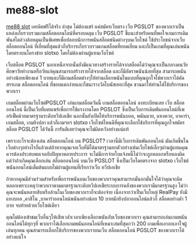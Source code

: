 # me88-slot
[me88 slot](https://me88thslot.com/)  เครดิตฟรีได้จริง ล่าสุด ไม่ต้องแชร์ แค่สมัครเว็บตรง
เว็บ PGSLOT ของพวกเราเป็นแหล่งเก็บรวบรวมเกมสล็อตออนไลน์ที่ครอบคลุม เว็บ PGSLOT ชี้แนะสำหรับคนที่พอใจเกมการเดิมพันสไตล์วงล้อหมุนเป็นพิเศษเพื่อปลอบนักการพนันสล็อตชนิดต่างๆบนเว็บไซต์ ใช้ประโยชน์จากเว็บ สล็อตออนไลน์ ที่เยี่ยมที่สุดแล้วก็บริการเก็บรวบรวมเกมสล็อตที่ยอดเยี่ยม และก็เป็นเกมที่คุณเล่นพนันโดยตรงบนโครงข่าย slotxo โดยไม่ต้องผ่านผู้แทนเว็บไซต์

เว็บสล็อต PGSLOT นอกเหนือจากนั้นยังมีแนวทางสร้างรายได้จากสล็อตไม่ว่าคุณจะเป็นกลางคนวัยศึกษาวัยทำงานหรือวัยแก่คุณสามารถสร้างรายได้จากสล็อต และก็มีอัตราพนันน้อยที่สุด สามารถพนันอย่างน้อยเพียงแค่ 1 บาทและก็มีเกมสล็อตต่างๆให้ท่านเลือกพนันในแบบที่คุณถูกใจใช่พวกเราได้คัดสรรเกม สล็อตออนไลน์ ที่ชอบแตกง่ายและก็ชนะรางวัลโบนัสเยอะที่สุด ชวนมาให้ท่านได้ใช้บริการของพวกเรา

เกมสล็อตผ่านเว็บไซต์PGSLOT
เล่นเกมสล็อตวันนี้ เกมสล็อตออนไลน์ ลงทะเบียนเลย
เว็บ สล็อตออนไลน์ นี้เป็นเว็บที่เผยแพร่เพื่อการใช้แรงงานโดย PGSLOT ซึ่งเป็นเว็บการเดิมพันออนไลน์ที่เพอร์เฟ็คด้วยมาตรฐานระดับทวีปเอเชีย นอกนั้นยังเปิดให้บริการพนันบอล, พนันมวย, แทงหวย, บาคาร่า, เกมสล็อต, เกมยิงปลา แล้วก็เกมฯลฯ slotxo เว็บไซต์ไหนดีที่คุณจะเลือกใช้บริการที่คุณถูกใจสมัครสล็อต PGSLOT ได้วันนี้ การันตีเลยว่าคุณจะไม่ผิดหวังอย่างแน่แท้

เพราะอะไรจะต้องเล่น สล็อตออนไลน์ บน PGSLOT?
เวลานี้มีเว็บการเดิมพันออนไลน์ มันเกิดขึ้นในเว็บต่างๆอย่างไรก็แล้วแต่ถ้าหากคุณเจอเว็บที่มิได้มาตรฐานยกตัวอย่างเช่นเว็บไซต์เล็กๆผ่านผู้แทนคุณควรต้องประสบพบเจอกับปัญหาหลายประการ จะไม่มีการจ่ายใบแจ้งหนี้ไม่ว่าจะถูกหลอกหรือหลงผิด แต่ว่าถ้าเกิดคุณเลือกเล่น สล็อตออนไลน์ บนเว็บ PGSLOT ซึ่งเป็นเว็บโดยตรงจาก slotxo เว็บไซต์พนันออนไลน์เต็มต้นแบบไม่ผ่านผู้แทนที่เรียกว่าเว็บ ทวีปเอเชีย

ถ้าหากคุณมีส่วนร่วมสำหรับเพื่อการพนันบนเว็บของพวกเราคุณสามารถมั่นอกมั่นใจได้ว่าคุณจะผิดหลอกเพราะเหตุว่าพวกเราตามมาตรฐานระดับทวีปเอเชียระบบการคลังของพวกเรามีมาตรฐานสูง ไม่ว่าคุณจะพนันหลายสิบหรือล้านในเว็บของพวกเราก็จะต้องจ่าย เนื่องจากว่าเป็นเว็บใหญ่ RealPay ยังมีแทงบอล ,คาสิโน ,บาคาร่าออนไลน์พนันอย่างน้อย 10 บาทนักยิงปลาออนไลน์แล้วก็ สล็อตอย่างต่ำ 1 บาท จบท้ายด้วยเว็บไซต์เดียว

คุณไม่ต้องเข้าชมเว็บอื่นๆให้เสียเวล่ำเวลาเพียงเลือกพนันกับเว็บของพวกเรา คุณสามารถเล่นเกมพนันออนไลน์ได้ทุกๆที่ พวกเราได้เลือกเกมพนันออนไลน์ที่เหมาะสมที่สุดกว่า 200 เกมเพื่อเอาอกเอาใจผู้เล่นทุกคน คุณสามารถเลือกใช้บริการของพวกเราบนเว็บ สล็อตออนไลน์ PGSLOT ของพวกเราได้อย่างแน่ใจ
